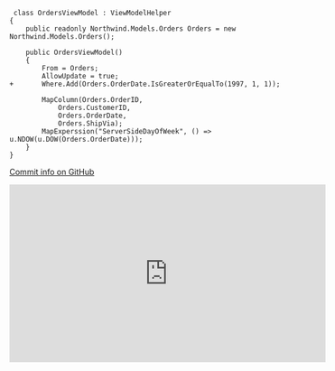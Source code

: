 ﻿
```csdiff
 class OrdersViewModel : ViewModelHelper
{
    public readonly Northwind.Models.Orders Orders = new Northwind.Models.Orders();

    public OrdersViewModel()
    {
        From = Orders;
        AllowUpdate = true;
+       Where.Add(Orders.OrderDate.IsGreaterOrEqualTo(1997, 1, 1));

        MapColumn(Orders.OrderID,
            Orders.CustomerID,
            Orders.OrderDate,
            Orders.ShipVia);
        MapExperssion("ServerSideDayOfWeek", () => u.NDOW(u.DOW(Orders.OrderDate)));
    }
}
```

[Commit info on GitHub](https://github.com/FireflyMigration/ENV.Web/commit/925b75842f60bdfcf7ab80efa8a9851f7dc508ac)

<iframe width="560" height="315" src="https://www.youtube.com/embed/5bhjKww1dcM?list=PL1DEQjXG2xnJOSQf2421r1S040NkvCApp" frameborder="0" allowfullscreen></iframe>
